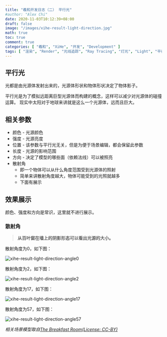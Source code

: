 ```yaml
---
title: "羲和开发日志（二） 平行光"
#author: "Alex Chi"
date: 2020-11-03T10:12:39+08:00
draft: false
image: "/images/xihe-result-light-direction.jpg"
math: true
toc: true
comment: true
categories: [ "羲和", "XiHe", "开发", "Development" ]
tags: [ "渲染", "Render", "光线追踪", "Ray Tracing", "灯光", "Light", "平行光", "Directional Light" ]
---
```


## 平行光

光都是由光源体发射出来的，光源体形状和物体形状决定了物体影子。

平行光是为了模拟远距离巨型光源体而构建的概念，这样可以减少对光源体的碰撞运算。
现实中太阳对于地球来讲就是这么一个光源体，远而且巨大。

## 相关参数

* 颜色 - 光源颜色
* 强度 - 光源亮度
* 位置 - 该参数与平行光无关，但是为便于场景编辑，都会保留此参数
* 长度 - 光源的影响范围
* 方向 - 决定了模型的哪些面（依赖法线）可以被照亮
* 散射角
    * 即一个物体可以从什么角度范围受到光源体的照射
    * 简单来讲散射角度越大，物体可能受到的光照就越多
    * 下面有展示

## 效果展示

颜色、强度和方向是常识，这里就不进行展示。

### 散射角

> **从百叶窗在墙上的阴影形态可以看出光源的大小。**

散射角度为0，如下图：

![xihe-result-light-direction-angle0](/images/xihe-result-light-direction-angle0.jpg)

散射角度为2，如下图：

![xihe-result-light-direction-angle2](/images/xihe-result-light-direction-angle2.jpg)

散射角度为17，如下图：

![xihe-result-light-direction-angle17](/images/xihe-result-light-direction-angle17.jpg)

散射角度为57，如下图：

![xihe-result-light-direction-angle57](/images/xihe-result-light-direction-angle57.jpg)


*相关场景模型取自[The Breakfast Room(License: CC-BY)](https://blendswap.com/blend/13363)*
